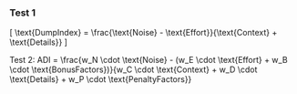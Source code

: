 ### Test 1

\[
\text{DumpIndex} = \frac{\text{Noise} - \text{Effort}}{\text{Context} + \text{Details}}
\]

Test 2: 
ADI = \frac{w_N \cdot \text{Noise} - (w_E \cdot \text{Effort} + w_B \cdot \text{BonusFactors})}{w_C \cdot \text{Context} + w_D \cdot \text{Details} + w_P \cdot \text{PenaltyFactors}}

